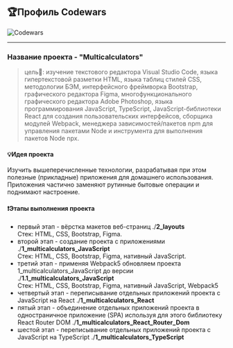## :trophy:Профиль Codewars
![Codewars](https://github.r2v.ch/codewars?user=MikaBerza&hide_clan=true&top_languages=true&stroke=%23b362ff)

---

### Название проекта - "Multicalculators"

> цель:dart:: изучение текстового редактора Visual Studio Code, языка гипертекстовой разметки HTML, языка таблиц стилей CSS, методологии БЭМ, интерфейсного фреймворка Bootstrap, графического редактора Figma, многофункционального графического редактора Adobe Photoshop, языка программирования JavaScript, TypeScript, JavaScript-библиотеки React для создания пользовательских интерфейсов, сборщика модулей Webpack, менеджера зависимостей/пакетов npm для управления пакетами Node и инструмента для выполнения пакетов Node npx.

#### :bulb:Идея проекта

Изучить вышеперечисленные технологии, разрабатывая при этом полезные (прикладные) приложения для домашнего использования. Приложения частично заменяют рутинные бытовые операции и поднимают настроение.

#### :heavy_exclamation_mark:Этапы выполнения проекта

- первый этап - вёрстка макетов веб-страниц ./**2_layouts**  
  Стек: HTML, CSS, Bootstrap, Figma.  
- второй этап - создание проекта с приложениями ./**1_multicalculators_JavaScript**  
  Стек: HTML, CSS, Bootstrap, Figma, нативный JavaScript.  
- третий этап - применяя Webpack5 обновляем проекта 1_multicalculators_JavaScript до версии ./**1.1_multicalculators_JavaScript**  
  Стек: HTML, CSS, Bootstrap, Figma, нативный JavaScript, Webpack5  
- четвертый этап - переписывание отдельных приложений проекта с JavaScript на React ./**1_multicalculators_React**    
- пятый этап - объединение отдельных приложений проекта в одностраничное приложение (SPA) используя для этого библиотеку React Router DOM   ./**1_multicalculators_React_Router_Dom**    
- шестой этап - переписывание отдельных приложений проекта с JavaScript на TypeScript ./**1_multicalculators_TypeScript**    
